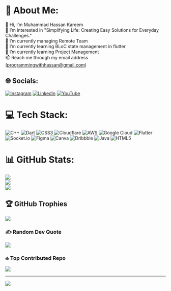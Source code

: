 # 💫 About Me:
👋 Hi, I’m Muhammad Hassan Kareem<br>👀 I’m interested in "Simplifying Life: Creating Easy Solutions for Everyday Challenges."<br>🌱 I’m currently managing Remote Team<br>🌱 I’m currently learning BLoC state management in flutter<br>🌱 I’m currently learning Project Management <br>📫 Reach me through my email address (programmingwithhassan@gmail.com)


## 🌐 Socials:
[![Instagram](https://img.shields.io/badge/Instagram-%23E4405F.svg?logo=Instagram&logoColor=white)](https://instagram.com/muhammad.hassan.kareem) [![LinkedIn](https://img.shields.io/badge/LinkedIn-%230077B5.svg?logo=linkedin&logoColor=white)](https://linkedin.com/in/muhammadhassankareem) [![YouTube](https://img.shields.io/badge/YouTube-%23FF0000.svg?logo=YouTube&logoColor=white)](https://youtube.com/@https://www.youtube.com/@pwhservices) 

# 💻 Tech Stack:
![C++](https://img.shields.io/badge/c++-%2300599C.svg?style=plastic&logo=c%2B%2B&logoColor=white) ![Dart](https://img.shields.io/badge/dart-%230175C2.svg?style=plastic&logo=dart&logoColor=white) ![CSS3](https://img.shields.io/badge/css3-%231572B6.svg?style=plastic&logo=css3&logoColor=white) ![Cloudflare](https://img.shields.io/badge/Cloudflare-F38020?style=plastic&logo=Cloudflare&logoColor=white) ![AWS](https://img.shields.io/badge/AWS-%23FF9900.svg?style=plastic&logo=amazon-aws&logoColor=white) ![Google Cloud](https://img.shields.io/badge/GoogleCloud-%234285F4.svg?style=plastic&logo=google-cloud&logoColor=white) ![Flutter](https://img.shields.io/badge/Flutter-%2302569B.svg?style=plastic&logo=Flutter&logoColor=white) ![Socket.io](https://img.shields.io/badge/Socket.io-black?style=plastic&logo=socket.io&badgeColor=010101) ![Figma](https://img.shields.io/badge/figma-%23F24E1E.svg?style=plastic&logo=figma&logoColor=white) ![Canva](https://img.shields.io/badge/Canva-%2300C4CC.svg?style=plastic&logo=Canva&logoColor=white) ![Dribbble](https://img.shields.io/badge/Dribbble-EA4C89?style=plastic&logo=dribbble&logoColor=white) ![Java](https://img.shields.io/badge/java-%23ED8B00.svg?style=plastic&logo=openjdk&logoColor=white) ![HTML5](https://img.shields.io/badge/html5-%23E34F26.svg?style=plastic&logo=html5&logoColor=white)
# 📊 GitHub Stats:
![](https://github-readme-stats.vercel.app/api?username=Hassan0308&theme=dark&hide_border=false&include_all_commits=false&count_private=false)<br/>
![](https://github-readme-streak-stats.herokuapp.com/?user=Hassan0308&theme=dark&hide_border=false)<br/>
![](https://github-readme-stats.vercel.app/api/top-langs/?username=Hassan0308&theme=dark&hide_border=false&include_all_commits=false&count_private=false&layout=compact)

## 🏆 GitHub Trophies
![](https://github-profile-trophy.vercel.app/?username=Hassan0308&theme=ambient_gradient&no-frame=false&no-bg=false&margin-w=4)

### ✍️ Random Dev Quote
![](https://quotes-github-readme.vercel.app/api?type=vetical&theme=merko)

### 🔝 Top Contributed Repo
![](https://github-contributor-stats.vercel.app/api?username=Hassan0308&limit=5&theme=default&combine_all_yearly_contributions=true)

---
[![](https://visitcount.itsvg.in/api?id=Hassan0308&icon=1&color=6)](https://visitcount.itsvg.in)

<!-- Proudly created with GPRM ( https://gprm.itsvg.in ) -->
